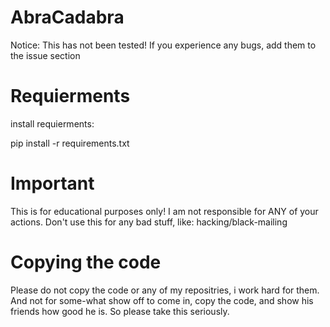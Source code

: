 # AbraCadabra
Notice: This has not been tested!
If you experience any bugs, add them to the issue section 

# Requierments
install requierments:

pip install -r requirements.txt

# Important
This is for educational purposes only! I am not responsible for ANY of your actions. Don't use this for any bad stuff, like: hacking/black-mailing

# Copying the code
Please do not copy the code or any of my repositries, i work hard for them. And not for some-what show off to come in, copy the code, and show his friends how good he is. So please take this seriously.
